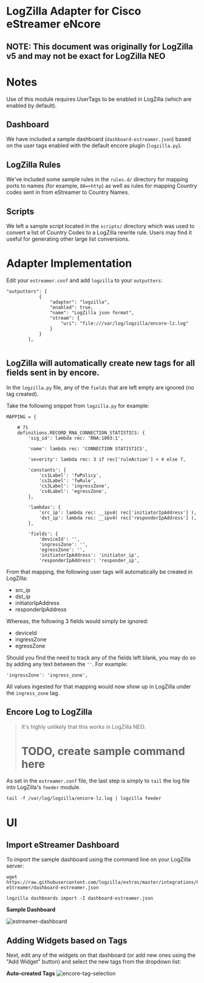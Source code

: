 # LogZilla Adapter for Cisco eStreamer eNcore


## NOTE: This document was originally for LogZilla v5 and may not be exact for LogZilla NEO

# Notes
Use of this module requires UserTags to be enabled in LogZilla (which are enabled by default).

## Dashboard
We have included a sample dashboard (`dashboard-estreamer.json`) based on the user tags enabled with the default encore plugin (`logzilla.py`).

## LogZilla Rules
We've included some sample rules in the `rules.d/` directory for mapping ports to names (for example, `80=>http`) as well as rules for mapping Country codes sent in from eStreamer to Country Names.

## Scripts
We left a sample script located in the `scripts/` directory which was used to convert a list of Country Codes to a LogZilla rewrite rule. Users may find it useful for generating other large list conversions.


# Adapter Implementation

Edit your `estreamer.conf` and add `logzilla` to your `outputters`:

```
"outputters": [
            {
                "adapter": "logzilla",
                "enabled": true,
                "name": "LogZilla json format",
                "stream": {
                    "uri": "file:///var/log/logzilla/encore-lz.log"
                }
            }
        ],
        
```
      
## LogZilla will automatically create new tags for all fields sent in by encore. 

In the `logzilla.py` file, any of the `fields` that are left empty are ignored (no tag created).

Take the following snippet from `logzilla.py` for example:

```
MAPPING = {

    # 71
    definitions.RECORD_RNA_CONNECTION_STATISTICS: {
        'sig_id': lambda rec: 'RNA:1003:1',

        'name': lambda rec: 'CONNECTION STATISTICS',

        'severity': lambda rec: 3 if rec['ruleAction'] < 4 else 7,

        'constants': {
            'cs1Label': 'fwPolicy',
            'cs2Label': 'fwRule',
            'cs3Label': 'ingressZone',
            'cs4Label': 'egressZone',
        },

        'lambdas': {
            'src_ip': lambda rec: __ipv4( rec['initiatorIpAddress'] ),
            'dst_ip': lambda rec: __ipv4( rec['responderIpAddress'] ),
        },

        'fields': {
            'deviceId': '',
            'ingressZone': '',
            'egressZone': '',
            'initiatorIpAddress': 'initiator_ip',
            'responderIpAddress': 'responder_ip',
```

From that mapping, the following user tags will automatically be created in LogZilla:

* src_ip
* dst_ip
* initiatorIpAddress
* responderIpAddress

Whereas, the following 3 fields would simply be ignored:

* deviceId
* ingressZone
* egressZone

Should you find the need to track any of the fields left blank, you may do so by adding any text between the `''`. For example:

```
'ingressZone': 'ingress_zone',
```

All values ingested for that mapping would now show up in LogZilla under the `ingress_zone` tag.

## Encore Log to LogZilla

> It's highly unlikely that this works in LogZilla NEO.
> # TODO, create sample command here
As set in the `estreamer.conf` file, the last step is simply to `tail` the log file into LogZilla's `feeder` module.

```
tail -f /var/log/logzilla/encore-lz.log | logzilla feeder
```


# UI

## Import eStreamer Dashboard
To import the sample dashboard using the command line on your LogZilla server:

```
wget https://raw.githubusercontent.com/logzilla/extras/master/integrations/Cisco/FirePower-eStreamer/dashboard-estreamer.json

logzilla dashboards import -I dashboard-estreamer.json

```

**Sample Dashboard**

![estreamer-dashboard](images/cisco-fmc-dashboard.png)


## Adding Widgets based on Tags

Next, edit any of the widgets on that dashboard (or add new ones using the "Add Widget" button) and select the new tags from the dropdown list:

**Auto-created Tags**
![encore-tag-selection](images/widget-edit.png)


